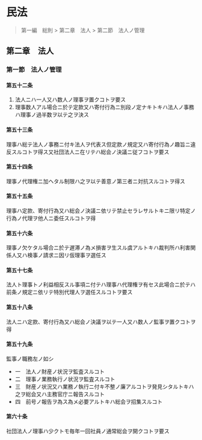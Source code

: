 # 民法

> 第一編　総則 > 第二章　法人 > 第二節　法人ノ管理

## 第二章　法人

### 第一節　法人ノ管理

#### 第五十二条

1. 法人ニハ一人又ハ数人ノ理事ヲ置クコトヲ要ス
2. 理事数人アル場合ニ於テ定款又ハ寄付行為ニ別段ノ定ナキトキハ法人ノ事務ハ理事ノ過半数ヲ以テ之ヲ決ス

#### 第五十三条

理事ハ総テ法人ノ事務ニ付キ法人ヲ代表ス但定款ノ規定又ハ寄付行為ノ趣旨ニ違反スルコトヲ得ス又社団法人ニ在リテハ総会ノ決議ニ従フコトヲ要ス

#### 第五十四条

理事ノ代理権ニ加ヘタル制限ハ之ヲ以テ善意ノ第三者ニ対抗スルコトヲ得ス

#### 第五十五条

理事ハ定款、寄付行為又ハ総会ノ決議ニ依リテ禁止セラレサルトキニ限リ特定ノ行為ノ代理ヲ他人ニ委任スルコトヲ得

#### 第五十六条

理事ノ欠ケタル場合ニ於テ遅滞ノ為メ損害ヲ生スル虞アルトキハ裁判所ハ利害関係人又ハ検事ノ請求ニ因リ仮理事ヲ選任ス

#### 第五十七条

法人ト理事トノ利益相反スル事項ニ付テハ理事ハ代理権ヲ有セス此場合ニ於テハ前条ノ規定ニ依リテ特別代理人ヲ選任スルコトヲ要ス

#### 第五十八条

法人ニハ定款、寄付行為又ハ総会ノ決議ヲ以テ一人又ハ数人ノ監事ヲ置クコトヲ得

#### 第五十九条

監事ノ職務左ノ如シ

- 一　法人ノ財産ノ状況ヲ監査スルコト
- 二　理事ノ業務執行ノ状況ヲ監査スルコト
- 三　財産ノ状況又ハ業務ノ執行ニ付キ不整ノ廉アルコトヲ発見シタルトキハ之ヲ総会又ハ主務官庁ニ報告スルコト
- 四　前号ノ報告ヲ為ス為メ必要アルトキハ総会ヲ招集スルコト

#### 第六十条

社団法人ノ理事ハ少クトモ毎年一回社員ノ通常総会ヲ開クコトヲ要ス
